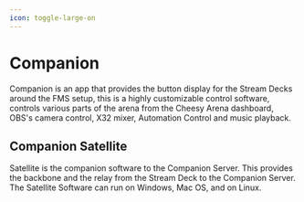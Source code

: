 ```yaml
---
icon: toggle-large-on
---
```


# Companion

Companion is an app that provides the button display for the Stream Decks around the FMS setup, this is a highly customizable control software, controls various parts of the arena from the Cheesy Arena dashboard, OBS's camera control, X32 mixer, Automation Control and music playback.

## Companion Satellite

Satellite is the companion software to the Companion Server. This provides the backbone and the relay from the Stream Deck to the Companion Server.  The Satellite Software can run on Windows, Mac OS, and on Linux.
